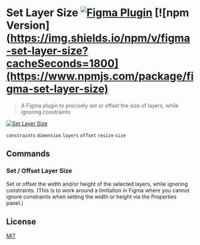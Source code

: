 # Set Layer Size [![Figma Plugin](https://img.shields.io/badge/figma-Set%20Layer%20Size-yellow?cacheSeconds=1800)](https://figma.com/community/plugin/817982008781589678/Set-Layer-Size) [![npm Version](https://img.shields.io/npm/v/figma-set-layer-size?cacheSeconds=1800](https://www.npmjs.com/package/figma-set-layer-size)

> A Figma plugin to precisely set or offset the size of layers, while ignoring constraints

[![Set Layer Size](https://raw.githubusercontent.com/yuanqing/figma-plugins/master/packages/figma-set-layer-size/media/cover.png)](https://figma.com/community/plugin/817982008781589678/Set-Layer-Size)

`constraints` `dimension` `layers` `offset` `resize` `size`

## Commands

### Set / Offset Layer Size

Set or offset the width and/or height of the selected layers, while ignoring constraints. (This is to work around a limitation in Figma where you cannot ignore constraints when setting the width or height via the Properties panel.)

## License

[MIT](/LICENSE.md)
